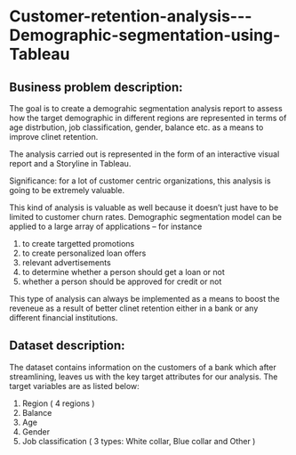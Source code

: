 # Customer-retention-analysis---Demographic-segmentation-using-Tableau


## Business problem description:
The goal is to create a demograhic segmentation analysis report to assess how the target demographic in different regions are represented in terms of age distrbution, job classification, gender, balance etc. as a means to improve clinet retention.

The analysis carried out is represented in the form of an interactive visual report and a Storyline in Tableau.

Significance: for a lot of customer centric organizations, this analysis is going to be extremely valuable.

This kind of analysis is valuable as well because it doesn’t just have to be limited to customer churn rates. Demographic segmentation model can be applied to a large array of applications – for instance
1. to create targetted promotions
2. to create personalized loan offers
3. relevant advertisements
4. to determine whether a person should get a loan or not
5. whether a person should be approved for credit or not

This type of analysis can always be implemented as a means to boost the reveneue as a result of better clinet retention either in a bank or any different financial institutions.


## Dataset description: 

The dataset contains information on the customers of a bank which after streamlining, leaves us with the key target attributes for our analysis. The target variables are as listed below:

1. Region ( 4 regions )
2. Balance 
3. Age 
4. Gender
5. Job classification ( 3 types: White collar, Blue collar and Other )
